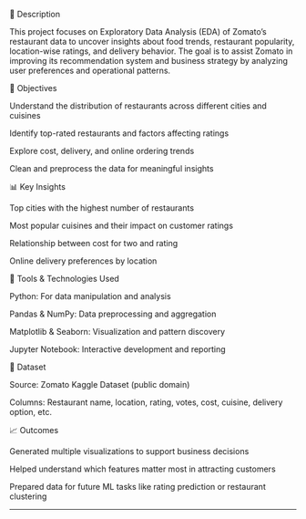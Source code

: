 📌 Description

This project focuses on Exploratory Data Analysis (EDA) of Zomato’s restaurant data to uncover insights about food trends, restaurant popularity, location-wise ratings, and delivery behavior. The goal is to assist Zomato in improving its recommendation system and business strategy by analyzing user preferences and operational patterns.

🎯 Objectives

Understand the distribution of restaurants across different cities and cuisines

Identify top-rated restaurants and factors affecting ratings

Explore cost, delivery, and online ordering trends

Clean and preprocess the data for meaningful insights


📊 Key Insights

Top cities with the highest number of restaurants

Most popular cuisines and their impact on customer ratings

Relationship between cost for two and rating

Online delivery preferences by location


🧰 Tools & Technologies Used

Python: For data manipulation and analysis

Pandas & NumPy: Data preprocessing and aggregation

Matplotlib & Seaborn: Visualization and pattern discovery

Jupyter Notebook: Interactive development and reporting


📂 Dataset

Source: Zomato Kaggle Dataset (public domain)

Columns: Restaurant name, location, rating, votes, cost, cuisine, delivery option, etc.


📈 Outcomes

Generated multiple visualizations to support business decisions

Helped understand which features matter most in attracting customers

Prepared data for future ML tasks like rating prediction or restaurant clustering



---
